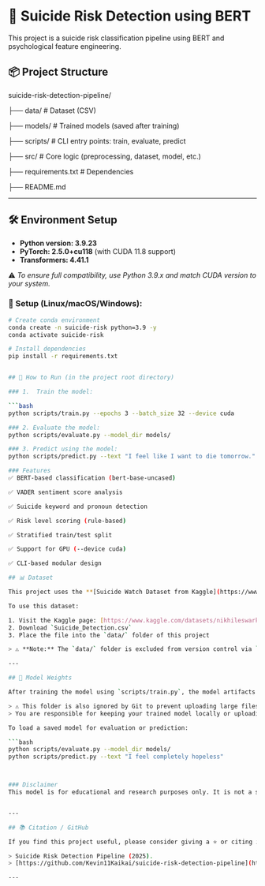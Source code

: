 # 🧠 Suicide Risk Detection using BERT

This project is a suicide risk classification pipeline using BERT and psychological feature engineering.

## 📦 Project Structure
suicide-risk-detection-pipeline/

├── data/ # Dataset (CSV)

├── models/ # Trained models (saved after training)

├── scripts/ # CLI entry points: train, evaluate, predict

├── src/ # Core logic (preprocessing, dataset, model, etc.)

├── requirements.txt # Dependencies

├── README.md


---

## 🛠️ Environment Setup

- **Python version: 3.9.23**
- **PyTorch: 2.5.0+cu118** (with CUDA 11.8 support)
- **Transformers: 4.41.1**

⚠️ *To ensure full compatibility, use Python 3.9.x and match CUDA version to your system.*

### 🔧 Setup (Linux/macOS/Windows):

```bash
# Create conda environment
conda create -n suicide-risk python=3.9 -y
conda activate suicide-risk

# Install dependencies
pip install -r requirements.txt


## 🚀 How to Run (in the project root directory)

### 1.  Train the model:

```bash
python scripts/train.py --epochs 3 --batch_size 32 --device cuda

### 2. Evaluate the model:
python scripts/evaluate.py --model_dir models/

### 3. Predict using the model:
python scripts/predict.py --text "I feel like I want to die tomorrow."

### Features
✅ BERT-based classification (bert-base-uncased)

✅ VADER sentiment score analysis

✅ Suicide keyword and pronoun detection

✅ Risk level scoring (rule-based)

✅ Stratified train/test split

✅ Support for GPU (--device cuda)

✅ CLI-based modular design

## 📊 Dataset

This project uses the **[Suicide Watch Dataset from Kaggle](https://www.kaggle.com/datasets/nikhileswarkomati/suicide-watch)**, which contains Reddit posts labeled as `suicide` or `non-suicide`.

To use this dataset:

1. Visit the Kaggle page: [https://www.kaggle.com/datasets/nikhileswarkomati/suicide-watch](https://www.kaggle.com/datasets/nikhileswarkomati/suicide-watch)
2. Download `Suicide_Detection.csv`
3. Place the file into the `data/` folder of this project

> ⚠️ **Note:** The `data/` folder is excluded from version control via `.gitignore`. You must manually download the dataset before training or evaluating.

---

## 🧠 Model Weights

After training the model using `scripts/train.py`, the model artifacts (e.g., `pytorch_model.bin`, `config.json`, `vocab.txt`) will be saved to the `models/` directory.

> ⚠️ This folder is also ignored by Git to prevent uploading large files.  
> You are responsible for keeping your trained model locally or uploading it to external hosting (e.g., HuggingFace, Google Drive).

To load a saved model for evaluation or prediction:

```bash
python scripts/evaluate.py --model_dir models/
python scripts/predict.py --text "I feel completely hopeless"



### Disclaimer
This model is for educational and research purposes only. It is not a substitute for professional mental health assessment or intervention.


---

## 📚 Citation / GitHub

If you find this project useful, please consider giving a ⭐ or citing it:

> Suicide Risk Detection Pipeline (2025).  
> [https://github.com/Kevin11Kaikai/suicide-risk-detection-pipeline](https://github.com/Kevin11Kaikai/suicide-risk-detection-pipeline)

---
